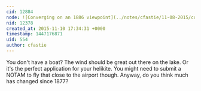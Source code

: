 ```yaml
---
cid: 12884
node: ![Converging on an 1886 viewpoint](../notes/cfastie/11-08-2015/converging-on-an-1886-viewpoint)
nid: 12378
created_at: 2015-11-10 17:34:31 +0000
timestamp: 1447176871
uid: 554
author: cfastie
---
```


You don't have a boat? The wind should be great out there on the lake. Or it's the perfect application for your helikite. You might need to submit a NOTAM to fly that close to the airport though. Anyway, do you think much has changed since 1877?